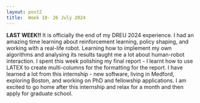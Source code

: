 ```yaml
---
layout: post2
title:  Week 10- 26 July 2024
---
```


**LAST WEEK!!** It is officially the end of my DREU 2024 experience. I had an amazing time learning about reinforcement learning, policy shaping, and working with a real-life robot. Learning how to implement my own algorithms and analysing its results taught me a lot about human-robot interaction. I spent this week polishing my final report - I learnt how to use LATEX to create multi-columns for the formatting for the report. I have learned a lot from this internship - new software, living in Medford, exploring Boston, and working on PhD and fellowship applications. I am excited to go home after this internship and relax for a month and then apply for graduate school. 